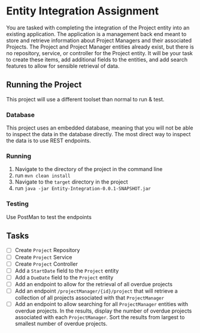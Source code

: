 # Entity Integration Assignment
You are tasked with completing the integration of the Project entity into an existing application. The application is a management back end meant to store and retrieve information about Project Managers and their associated Projects. The Project and Project Manager entities already exist, but there is no repository, service, or controller for the Project entity. It will be your task to create these items, add additional fields to the entities, and add search features to allow for sensible retrieval of data.

## Running the Project

This project will use a different toolset than normal to run & test.

### Database
This project uses an embedded database, meaning that you will not be able to inspect the data in the database directly. The most direct way to inspect the data is to use REST endpoints.

### Running
1. Navigate to the directory of the project in the command line
2. run `mvn clean install`
3. Navigate to the `target` directory in the project
4. run `java -jar Entity-Integration-0.0.1-SNAPSHOT.jar`

### Testing
Use PostMan to test the endpoints

## Tasks
- [ ] Create `Project` Repository
- [ ] Create `Project` Service
- [ ] Create `Project` Controller
- [ ] Add a `StartDate` field to the `Project` entity
- [ ] Add a `DueDate` field to the `Project` entity
- [ ] Add an endpoint to allow for the retrieval of all overdue projects
- [ ] Add an endpoint `/projectManager/{id}/project` that will retrieve a collection of all projects associated with that `ProjectManager`
- [ ] Add an endpoint to allow searching for all `ProjectManager` entities with overdue projects. In the results, display the number of overdue projects associated with each `ProjectManager`. Sort the results from largest to smallest number of overdue projects.